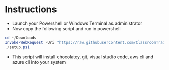 # Instructions

* Launch your Powershell or Windows Terminal as administrator
* Now copy the following script and run in powershell
```ps1
cd ~/Downloads
Invoke-WebRequest -Uri "https://raw.githubusercontent.com/ClassroomTraining/Setups/main/Windows11/setup.ps1" -OutFile "setup.ps1"
./setup.ps1
```
* This script will install chocolatey, git, visual studio code, aws cli and azure cli into your system